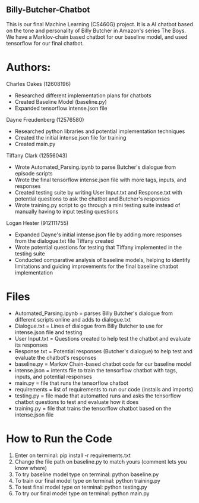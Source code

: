 ## Billy-Butcher-Chatbot

This is our final Machine Learning (CS460G) project. It is a AI chatbot based on the tone and personality of Billy Butcher in Amazon's series The Boys. We have a Marklov-chain based chatbot for our baseline model, and used tensorflow for our final chatbot.


# Authors:
Charles Oakes (12608196)
- Researched different implementation plans for chatbots
- Created Baseline Model (baseline.py)
- Expanded tensorflow intense.json file

Dayne Freudenberg (12576580)
- Researched python libraries and potential implementation techniques
- Created the initial intense.json file for training
- Created main.py

Tiffany Clark (12556043)
- Wrote Automated_Parsing.ipynb to parse Butcher's dialogue from episode scripts
- Wrote the final tensorflow intense.json file with more tags, inputs, and responses
- Created testing suite by writing User Input.txt and Response.txt with potential questions to ask the chatbot and Butcher's responses
- Wrote training.py script to go through a mini testing suite instead of manually having to input testing questions

Logan Hester (912111755)
- Expanded Dayne's initial intense.json file by adding more responses from the dialogue.txt file Tiffany created
- Wrote potential questions for testing that Tiffany implemented in the testing suite
- Conducted comparative analysis of baseline models, helping to identify limitations and guiding improvements for the final baseline chatbot implementation

# Files
- Automated_Parsing.ipynb = parses Billy Butcher's dialogue from different scripts online and adds to dialogue.txt
- Dialogue.txt = Lines of dialogue from Billy Butcher to use for intense.json file and testing
- User Input.txt = Questions created to help test the chatbot and evaluate its responses
- Response.txt = Potential responses (Butcher's dialogue) to help test and evaluate the chatbot's responses
- baseline.py = Markov Chain-based chatbot code for our baseline model
- intense.json = intents file to train the tensorflow chatbot with tags, inputs, and potential responses
- main.py = file that runs the tensorflow chatbot
- requirements = list of requirements to run our code (installs and imports)
- testing.py = file made that automatted runs and asks the tensorflow chatbot questions to test and evaluate how it does
- training.py = file that trains the tensorflow chatbot based on the intense.json file

# How to Run the Code
1. Enter on terminal: pip install -r requirements.txt
2. Change the file path on baseline.py to match yours (comment lets you know where) 
3. To try baseline model type on terminal: python baseline.py
4. To train our final model type on terminal: python training.py
5. To test final model type on terminal: python testing.py
6. To try our final model type on terminal: python main.py
